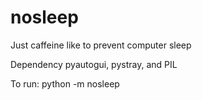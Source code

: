 # nosleep
Just caffeine like to prevent computer sleep

Dependency pyautogui, pystray, and PIL

To run: python -m nosleep
